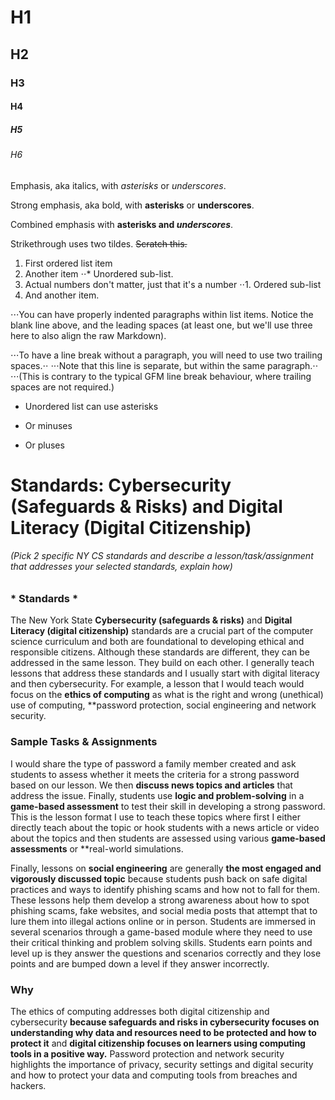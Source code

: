 # H1
## H2
### H3
#### H4
##### H5
###### H6

Emphasis, aka italics, with *asterisks* or _underscores_.

Strong emphasis, aka bold, with **asterisks** or __underscores__.

Combined emphasis with **asterisks and _underscores_**.

Strikethrough uses two tildes. ~~Scratch this.~~

1. First ordered list item
2. Another item
⋅⋅* Unordered sub-list. 
1. Actual numbers don't matter, just that it's a number
⋅⋅1. Ordered sub-list
4. And another item.

⋅⋅⋅You can have properly indented paragraphs within list items. Notice the blank line above, and the leading spaces (at least one, but we'll use three here to also align the raw Markdown).

⋅⋅⋅To have a line break without a paragraph, you will need to use two trailing spaces.⋅⋅
⋅⋅⋅Note that this line is separate, but within the same paragraph.⋅⋅
⋅⋅⋅(This is contrary to the typical GFM line break behaviour, where trailing spaces are not required.)

* Unordered list can use asterisks
- Or minuses
+ Or pluses

# Standards: Cybersecurity (Safeguards & Risks) and Digital Literacy (Digital Citizenship)

###### (Pick 2 specific NY CS standards and describe a lesson/task/assignment that addresses your   selected standards, explain how)

### * Standards *
The New York State **Cybersecurity (safeguards & risks)** and **Digital Literacy (digital citizenship)** standards are a crucial part of the computer science curriculum and both are foundational to developing ethical and responsible citizens. Although these standards are different, they can be addressed in the same lesson. They build on each other. I generally teach lessons that address these standards and I usually start with digital literacy and then cybersecurity. For example, a lesson that I would teach would focus on the **ethics of computing** as what is the right and wrong (unethical) use of computing, **password protection, social engineering and network security.
 
 ### Sample Tasks & Assignments
I would share the type of password a family member created and ask students to assess whether it meets the criteria for a strong password based on our lesson. We then **discuss news topics and articles** that address the issue. Finally, students use **logic and problem-solving** in a **game-based assessment** to test their skill in developing a strong password.  This is the lesson format I use to teach these topics where first I either directly teach about the topic or hook students with a news article or video about the topics and then students are assessed using various **game-based assessments** or **real-world simulations. 

Finally, lessons on **social engineering** are generally **the most engaged and vigorously discussed topic** because students push back on safe digital practices and ways to identify phishing scams and how not to fall for them. These lessons help them develop a strong awareness about how to spot phishing scams, fake websites, and social media posts that attempt that to lure them into illegal actions online or in person.  Students are immersed in several scenarios through a game-based module where they need to use their critical thinking and problem solving skills. Students earn points and level up is they answer the questions and scenarios correctly and they lose points and are bumped down a level if they answer incorrectly.

### Why 
The ethics of computing addresses both digital citizenship and cybersecurity **because safeguards and risks in cybersecurity focuses on understanding why data and resources need to be protected and how to protect it** and **digital citizenship focuses on learners using computing tools in a positive way.** Password protection and network security highlights the importance of privacy, security settings and digital security and how to protect your data and computing tools from breaches and hackers. 
